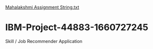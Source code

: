 [Mahalakshmi Assignment String.txt](https://github.com/IBM-EPBL/IBM-Project-44883-1660727245/files/9647850/Mahalakshmi.Assignment.String.txt)
# IBM-Project-44883-1660727245
Skill / Job Recommender Application
